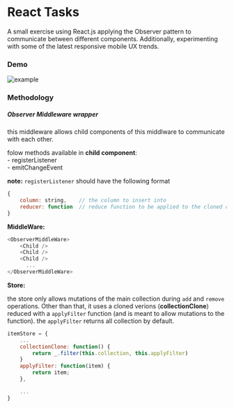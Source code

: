 # React Tasks

A small exercise using React.js applying the Observer pattern to communicate 
between different components. Additionally, experimenting with some of the latest 
responsive mobile UX trends.

### Demo

![example](animation.gif)


### Methodology

##### Observer Middleware wrapper

this middleware allows child components of this middlware to communicate
with each other.

folow methods available in **child component**:  
    - registerListener  
    - emitChangeEvent  

**note:** `registerListener` should have the following format  

```javascript
{
    column: string,    // the column to insert into
    reducer: function  // reduce function to be applied to the cloned collection
}
```

**MiddleWare:**  

```javascript
<ObserverMiddleWare>
    <Child />
    <Child />
    <Child />
      ...
</ObserverMiddleWare>

```

**Store:**  

the store only allows mutations of the main collection during `add` and `remove`
operations. Other than that, it uses a cloned verions (**collectionClone**) reduced 
with a `applyFilter` function (and is meant to allow mutations to the function).
the `applyFilter` returns all collection by default.

```javascript
itemStore = {
    ...
    collectionClone: function() {
        return _.filter(this.collection, this.applyFilter)
    }
    applyFilter: function(item) {
        return item;
    },

    ...
}
```
